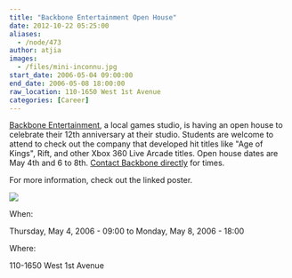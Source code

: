 ```yaml
---
title: "Backbone Entertainment Open House"
date: 2012-10-22 05:25:00
aliases:
  - /node/473
author: atjia
images:
  - /files/mini-inconnu.jpg
start_date: 2006-05-04 09:00:00
end_date: 2006-05-08 18:00:00
raw_location: 110-1650 West 1st Avenue
categories: [Career]
---
```


[Backbone Entertainment](http://www.backb.com/), a local games studio, is having an open house to celebrate their 12th anniversary at their studio. Students are welcome to attend to check out the company that developed hit titles like "Age of Kings", Rift, and other Xbox 360 Live Arcade titles. Open house dates are May 4th and 6 to 8th. [Contact Backbone directly](/cdn-cgi/l/email-protection#6e1c1d181e2e0c0f0d050c400d0103) for times.

For more information, check out the linked poster.

[![](/files/mini-inconnu.jpg)](/files/inconnu.jpg)

When: 

Thursday, May 4, 2006 - 09:00 to Monday, May 8, 2006 - 18:00

Where: 

110-1650 West 1st Avenue
